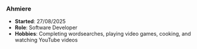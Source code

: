 ### Ahmiere
- **Started**: 27/08/2025
- **Role**: Software Developer
- **Hobbies**: Completing wordsearches, playing video games, cooking, and watching YouTube videos


